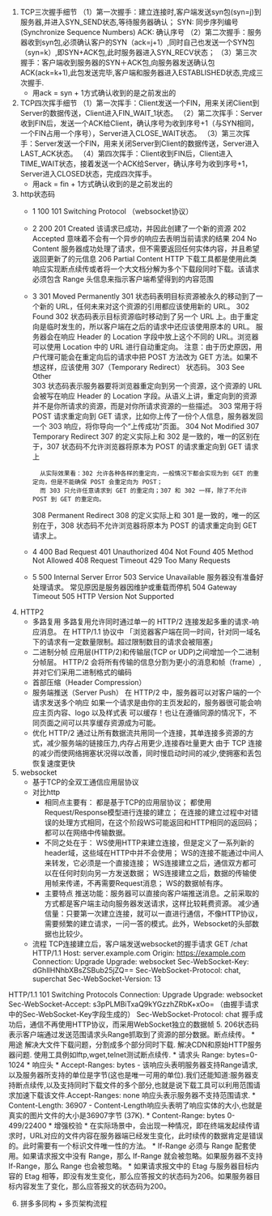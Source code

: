 1. TCP三次握手细节
    （1）第一次握手：建立连接时,客户端发送syn包(syn=j)到服务器,并进入SYN_SEND状态,等待服务器确认； 
        SYN: 同步序列编号(Synchronize Sequence Numbers)
        ACK: 确认序号
    （2）第二次握手：服务器收到syn包,必须确认客户的SYN（ack=j+1）,同时自己也发送一个SYN包（syn=k）,即SYN+ACK包,此时服务器进入SYN_RECV状态； 
    （3）第三次握手：客户端收到服务器的SYN＋ACK包,向服务器发送确认包ACK(ack=k+1),此包发送完毕,客户端和服务器进入ESTABLISHED状态,完成三次握手.
    * 用ack = syn + 1方式确认收到的是之前发出的
2. TCP四次挥手细节
    （1）第一次挥手：Client发送一个FIN，用来关闭Client到Server的数据传送，Client进入FIN_WAIT_1状态。
    （2）第二次挥手：Server收到FIN后，发送一个ACK给Client，确认序号为收到序号+1（与SYN相同，一个FIN占用一个序号），Server进入CLOSE_WAIT状态。
    （3）第三次挥手：Server发送一个FIN，用来关闭Server到Client的数据传送，Server进入LAST_ACK状态。
    （4）第四次挥手：Client收到FIN后，Client进入TIME_WAIT状态，接着发送一个ACK给Server，确认序号为收到序号+1，Server进入CLOSED状态，完成四次挥手。
    * 用ack = fin + 1方式确认收到的是之前发出的
3. http状态码
    * 1
        100
        101 Switching Protocol （websocket协议）
    * 2
        200
        201 Created
            该请求已成功，并因此创建了一个新的资源
        202 Accepted
            意味着不会有一个异步的响应去表明当前请求的结果
        204 No Content
            服务器成功处理了请求，但不需要返回任何实体内容，并且希望返回更新了的元信息
        206 Partial Content 
            HTTP 下载工具都是使用此类响应实现断点续传或者将一个大文档分解为多个下载段同时下载。该请求必须包含 Range 头信息来指示客户端希望得到的内容范围
    * 3
        301 Moved Permanently
            301 状态码表明目标资源被永久的移动到了一个新的 URL，任何未来对这个资源的引用都应该使用新的 URL。
        302 Found
            302 状态码表示目标资源临时移动到了另一个 URL 上。由于重定向是临时发生的，所以客户端在之后的请求中还应该使用原本的 URL。
            服务器会在响应 Header 的 Location 字段中放上这个不同的 URL。浏览器可以使用 Location 中的 URL 进行自动重定向。
            注意：由于历史原因，用户代理可能会在重定向后的请求中把 POST 方法改为 GET 方法。如果不想这样，应该使用 307（Temporary Redirect） 状态码。
        303 See Other  
            303 状态码表示服务器要将浏览器重定向到另一个资源，这个资源的 URL 会被写在响应 Header 的 Location 字段。从语义上讲，重定向到的资源并不是你所请求的资源，而是对你所请求资源的一些描述。
            303 常用于将 POST 请求重定向到 GET 请求，比如你上传了一份个人信息，服务器发回一个 303 响应，将你导向一个“上传成功”页面。
        304 Not Modified
        307 Temporary Redirect
            307 的定义实际上和 302 是一致的，唯一的区别在于，307 状态码不允许浏览器将原本为 POST 的请求重定向到 GET 请求上

            从实际效果看：302 允许各种各样的重定向，一般情况下都会实现为到 GET 的重定向，但是不能确保 POST 会重定向为 POST；
            而 303 只允许任意请求到 GET 的重定向；307 和 302 一样，除了不允许 POST 到 GET 的重定向。
        308 Permanent Redirect
            308 的定义实际上和 301 是一致的，唯一的区别在于，308 状态码不允许浏览器将原本为 POST 的请求重定向到 GET 请求上。
    * 4
        400 Bad Request
        401 Unauthorized
        404 Not Found
        405 Method Not Allowed
        408 Request Timeout
        429 Too Many Requests
    * 5
        500 Internal Server Error
        503 Service Unavailable
            服务器没有准备好处理请求。 常见原因是服务器因维护或重载而停机
        504 Gateway Timeout
        505 HTTP Version Not Supported
4. HTTP2
    * 多路复用
        多路复用允许同时通过单一的 HTTP/2 连接发起多重的请求-响应消息。
        在 HTTP/1.1 协议中 「浏览器客户端在同一时间，针对同一域名下的请求有一定数量限制。超过限制数目的请求会被阻塞」
    * 二进制分帧
        应用层(HTTP/2)和传输层(TCP or UDP)之间增加一个二进制分帧层。
        HTTP/2 会将所有传输的信息分割为更小的消息和帧（frame）,并对它们采用二进制格式的编码
    * 首部压缩（Header Compression）
    * 服务端推送（Server Push）
        在 HTTP/2 中，服务器可以对客户端的一个请求发送多个响应
        如果一个请求是由你的主页发起的，服务器很可能会响应主页内容、logo 以及样式表
        可以缓存！也让在遵循同源的情况下，不同页面之间可以共享缓存资源成为可能。
    * 优化
        HTTP/2 通过让所有数据流共用同一个连接，其单连接多资源的方式，减少服务端的链接压力,内存占用更少,连接吞吐量更大
        由于 TCP 连接的减少而使网络拥塞状况得以改善，同时慢启动时间的减少,使拥塞和丢包恢复速度更快
5. websocket
    * 基于TCP的全双工通信应用层协议
    * 对比http
         * 相同点主要有：
            都是基于TCP的应用层协议；
            都使用Request/Response模型进行连接的建立；
            在连接的建立过程中对错误的处理方式相同，在这个阶段WS可能返回和HTTP相同的返回码；
            都可以在网络中传输数据。
        * 不同之处在于：
            WS使用HTTP来建立连接，但是定义了一系列新的header域，这些域在HTTP中并不会使用；
            WS的连接不能通过中间人来转发，它必须是一个直接连接；
            WS连接建立之后，通信双方都可以在任何时刻向另一方发送数据；
            WS连接建立之后，数据的传输使用帧来传递，不再需要Request消息；
            WS的数据帧有序。
        * 主要特点
            推送功能：服务器可以直接向客户端推送消息。之前采取的方式都是客户端主动向服务器发送请求，这样比较耗费资源。
            减少通信量：只要第一次建立连接，就可以一直进行通信，不像HTTP协议，需要频繁的建立请求，一问一答的模式。此外，Websocket的头部数据也比较少。
    * 流程
        TCP连接建立后，客户端发送websocket的握手请求
GET /chat HTTP/1.1
Host: server.example.com
Origin: https://example.com
Connection: Upgrade
Upgrade: websocket
Sec-WebSocket-Key: dGhlIHNhbXBsZSBub25jZQ==
Sec-WebSocket-Protocol: chat, superchat
Sec-WebSocket-Version: 13

HTTP/1.1 101 Switching Protocols
Connection: Upgrade
Upgrade: websocket
Sec-WebSocket-Accept: s3pPLMBiTxaQ9kYGzzhZRbK+xOo= （由握手请求中的Sec-WebSocket-Key字段生成的）
Sec-WebSocket-Protocol: chat
        握手成功后，通信不再使用HTTP协议，而采用WebSocket独立的数据帧
5. 206状态码表示客户端通过发送范围请求头Range抓取到了资源的部分数据。断点续传。
    * 用途
        解决大文件下载问题，分割成多个部分同时下载.
        解决CDN和原始HTTP服务器问题.
        使用工具例如lftp,wget,telnet测试断点续传.
    * 请求头
        Range: bytes=0-1024 
    * 响应头
        * Accept-Ranges: bytes - 该响应头表明服务器支持Range请求,以及服务器所支持的单位是字节(这也是唯一可用的单位).我们还能知道:服务器支持断点续传,以及支持同时下载文件的多个部分,也就是说下载工具可以利用范围请求加速下载该文件.Accept-Ranges: none 响应头表示服务器不支持范围请求.
        * Content-Length: 36907 -  Content-Length响应头表明了响应实体的大小,也就是真实的图片文件的大小是36907字节 (37K).
        * Content-Range: bytes 0-499/22400
    * 增强校验
        * 在实际场景中，会出现一种情况，即在终端发起续传请求时，URL对应的文件内容在服务器端已经发生变化，此时续传的数据肯定是错误的。此时需要有一个标识文件唯一性的方法。
        * If-Range 必须与 Range 配套使用。如果请求报文中没有 Range，那么 If-Range 就会被忽略。如果服务器不支持 If-Range，那么 Range 也会被忽略。
        * 如果请求报文中的 Etag 与服务器目标内容的 Etag 相等，即没有发生变化，那么应答报文的状态码为206。如果服务器目标内容发生了变化，那么应答报文的状态码为200。

        
6. 拼多多同构 + 多页架构流程
    




